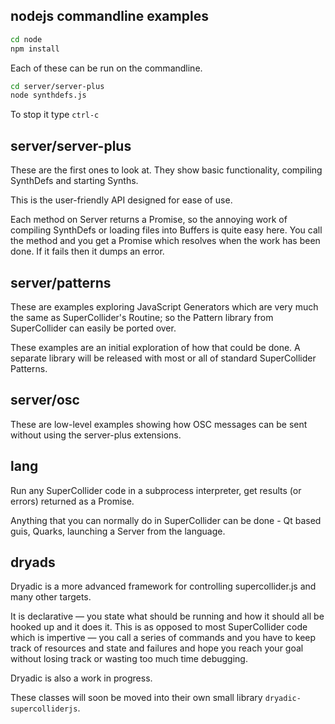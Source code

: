 ## nodejs commandline examples


```sh
cd node
npm install
```

Each of these can be run on the commandline.

```sh
cd server/server-plus
node synthdefs.js
```

To stop it type `ctrl-c`

## server/server-plus

These are the first ones to look at. They show basic functionality, compiling SynthDefs and starting Synths.

This is the user-friendly API designed for ease of use.

Each method on Server returns a Promise, so the annoying work of compiling SynthDefs or loading files into Buffers is quite easy here. You call the method and you get a Promise which resolves when the work has been done. If it fails then it dumps an error.

## server/patterns

These are examples exploring JavaScript Generators which are very much the same as SuperCollider's Routine; so the Pattern library from SuperCollider can easily be ported over.

These examples are an initial exploration of how that could be done. A separate library will be released with most or all of standard SuperCollider Patterns.

## server/osc

These are low-level examples showing how OSC messages can be sent without using the server-plus extensions.

## lang

Run any SuperCollider code in a subprocess interpreter, get results (or errors) returned as a Promise.

Anything that you can normally do in SuperCollider can be done - Qt based guis, Quarks, launching a Server from the language.


## dryads

Dryadic is a more advanced framework for controlling supercollider.js and many other targets.

It is declarative — you state what should be running and how it should all be hooked up and it does it. This is as opposed to most SuperCollider code which is impertive — you call a series of commands and you have to keep track of resources and state and failures and hope you reach your goal without losing track or wasting too much time debugging.

Dryadic is also a work in progress.

These classes will soon be moved into their own small library `dryadic-supercolliderjs`.
